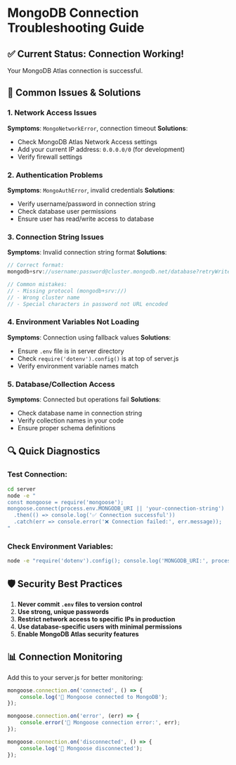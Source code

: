 # MongoDB Connection Troubleshooting Guide

## ✅ Current Status: Connection Working!
Your MongoDB Atlas connection is successful.

## 🔧 Common Issues & Solutions

### 1. **Network Access Issues**
**Symptoms**: `MongoNetworkError`, connection timeout
**Solutions**:
- Check MongoDB Atlas Network Access settings
- Add your current IP address: `0.0.0.0/0` (for development)
- Verify firewall settings

### 2. **Authentication Problems**
**Symptoms**: `MongoAuthError`, invalid credentials
**Solutions**:
- Verify username/password in connection string
- Check database user permissions
- Ensure user has read/write access to database

### 3. **Connection String Issues**
**Symptoms**: Invalid connection string format
**Solutions**:
```javascript
// Correct format:
mongodb+srv://username:password@cluster.mongodb.net/database?retryWrites=true&w=majority

// Common mistakes:
// - Missing protocol (mongodb+srv://)
// - Wrong cluster name
// - Special characters in password not URL encoded
```

### 4. **Environment Variables Not Loading**
**Symptoms**: Connection using fallback values
**Solutions**:
- Ensure `.env` file is in server directory
- Check `require('dotenv').config()` is at top of server.js
- Verify environment variable names match

### 5. **Database/Collection Access**
**Symptoms**: Connected but operations fail
**Solutions**:
- Check database name in connection string
- Verify collection names in your code
- Ensure proper schema definitions

## 🔍 Quick Diagnostics

### Test Connection:
```bash
cd server
node -e "
const mongoose = require('mongoose');
mongoose.connect(process.env.MONGODB_URI || 'your-connection-string')
  .then(() => console.log('✅ Connection successful'))
  .catch(err => console.error('❌ Connection failed:', err.message));
"
```

### Check Environment Variables:
```bash
node -e "require('dotenv').config(); console.log('MONGODB_URI:', process.env.MONGODB_URI);"
```

## 🛡️ Security Best Practices

1. **Never commit `.env` files to version control**
2. **Use strong, unique passwords**
3. **Restrict network access to specific IPs in production**
4. **Use database-specific users with minimal permissions**
5. **Enable MongoDB Atlas security features**

## 📊 Connection Monitoring

Add this to your server.js for better monitoring:
```javascript
mongoose.connection.on('connected', () => {
    console.log('📘 Mongoose connected to MongoDB');
});

mongoose.connection.on('error', (err) => {
    console.error('📕 Mongoose connection error:', err);
});

mongoose.connection.on('disconnected', () => {
    console.log('📙 Mongoose disconnected');
});
```